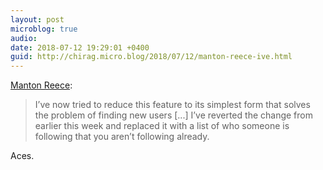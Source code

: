 ```yaml
---
layout: post
microblog: true
audio: 
date: 2018-07-12 19:29:01 +0400
guid: http://chirag.micro.blog/2018/07/12/manton-reece-ive.html
---
```

[Manton Reece](https://www.manton.org/2018/07/12/following-users-ui.html):

> I’ve now tried to reduce this feature to its simplest form that solves the problem of finding new users [...] I’ve reverted the change from earlier this week and replaced it with a list of who someone is following that you aren’t following already.

Aces.

